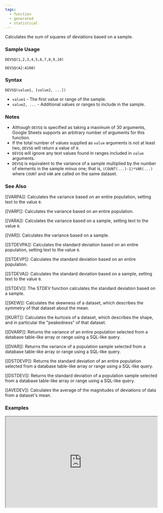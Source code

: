 ```yaml
---
tags:
  - function
  - generated
  - statistical
---
```


Calculates the sum of squares of deviations based on a sample.

### Sample Usage

`DEVSQ(1,2,3,4,5,6,7,8,9,10)`

`DEVSQ(A2:A100)`

### Syntax

`DEVSQ(value1, [value2, ...])`

* `value1` - The first value or range of the sample.
* `value2, ...` - Additional values or ranges to include in the sample.

### Notes

* Although `DEVSQ` is specified as taking a maximum of 30 arguments, Google Sheets supports an arbitrary number of arguments for this function.
* If the total number of values supplied as `value` arguments is not at least two, `DEVSQ` will return a value of `0`.
* `DEVSQ` will ignore any text values found in ranges included in `value` arguments.
* `DEVSQ` is equivalent to the variance of a sample multiplied by the number of elements in the sample minus one; that is, `(COUNT(...)-1)*VAR(...)` where `COUNT` and `VAR` are called on the same dataset.

### See Also

[[VARPA]]: Calculates the variance based on an entire population, setting text to the value `0`.

[[VARP]]: Calculates the variance based on an entire population.

[[VARA]]: Calculates the variance based on a sample, setting text to the value `0`.

[[VAR]]: Calculates the variance based on a sample.

[[STDEVPA]]: Calculates the standard deviation based on an entire population, setting text to the value `0`.

[[STDEVP]]: Calculates the standard deviation based on an entire population.

[[STDEVA]]: Calculates the standard deviation based on a sample, setting text to the value `0`.

[[STDEV]]: The STDEV function calculates the standard deviation based on a sample.

[[SKEW]]: Calculates the skewness of a dataset, which describes the symmetry of that dataset about the mean.

[[KURT]]: Calculates the kurtosis of a dataset, which describes the shape, and in particular the "peakedness" of that dataset.

[[DVARP]]: Returns the variance of an entire population selected from a database table-like array or range using a SQL-like query.

[[DVAR]]: Returns the variance of a population sample selected from a database table-like array or range using a SQL-like query.

[[DSTDEVP]]: Returns the standard deviation of an entire population selected from a database table-like array or range using a SQL-like query.

[[DSTDEV]]: Returns the standard deviation of a population sample selected from a database table-like array or range using a SQL-like query.

[[AVEDEV]]: Calculates the average of the magnitudes of deviations of data from a dataset's mean.

### Examples

<iframe height="300" src="https://docs.google.com/spreadsheet/pub?key=0As3tAuweYU9QdDBaLVpTcTVGbVRYTldwaWZ4TzJZNGc&amp;output=html" width="500"></iframe>